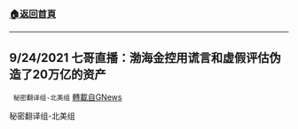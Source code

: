 ###  [:house:返回首頁](https://github.com/ourhimalayas/txt)
---


## 9/24/2021 七哥直播：渤海金控用谎言和虚假评估伪造了20万亿的资产
` 秘密翻译组-北美组` [轉載自GNews](https://gnews.org/zh-hans/1554286/)

秘密翻译组-北美组
